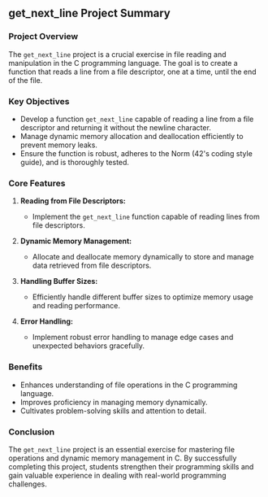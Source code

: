 ## get_next_line Project Summary

### Project Overview

The `get_next_line` project is a crucial exercise in file reading and manipulation in the C programming language. The goal is to create a function that reads a line from a file descriptor, one at a time, until the end of the file. 

### Key Objectives

- Develop a function `get_next_line` capable of reading a line from a file descriptor and returning it without the newline character.
- Manage dynamic memory allocation and deallocation efficiently to prevent memory leaks.
- Ensure the function is robust, adheres to the Norm (42's coding style guide), and is thoroughly tested.

### Core Features

1. **Reading from File Descriptors:**
   - Implement the `get_next_line` function capable of reading lines from file descriptors.

2. **Dynamic Memory Management:**
   - Allocate and deallocate memory dynamically to store and manage data retrieved from file descriptors.

3. **Handling Buffer Sizes:**
   - Efficiently handle different buffer sizes to optimize memory usage and reading performance.

4. **Error Handling:**
   - Implement robust error handling to manage edge cases and unexpected behaviors gracefully.

### Benefits

- Enhances understanding of file operations in the C programming language.
- Improves proficiency in managing memory dynamically.
- Cultivates problem-solving skills and attention to detail.

### Conclusion

The `get_next_line` project is an essential exercise for mastering file operations and dynamic memory management in C. By successfully completing this project, students strengthen their programming skills and gain valuable experience in dealing with real-world programming challenges.
